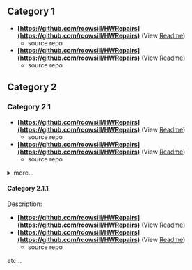 ## Category 1

* **[https://github.com/rcowsill/HWRepairs](https://github.com/rcowsill/HWRepairs)** (View [Readme](https://github.com/rcowsill/HWRepairs/blob/main/README.md))
  - source repo
* **[https://github.com/rcowsill/HWRepairs](https://github.com/rcowsill/HWRepairs)** (View [Readme](https://github.com/rcowsill/HWRepairs/blob/main/README.md))
  - source repo

## Category 2
### Category 2.1

* **[https://github.com/rcowsill/HWRepairs](https://github.com/rcowsill/HWRepairs)** (View [Readme](https://github.com/rcowsill/HWRepairs/blob/main/README.md))
  - source repo
* **[https://github.com/rcowsill/HWRepairs](https://github.com/rcowsill/HWRepairs)** (View [Readme](https://github.com/rcowsill/HWRepairs/blob/main/README.md))
  - source repo

<details><summary>more...</summary>

* **[https://github.com/rcowsill/HWRepairs](https://github.com/rcowsill/HWRepairs)** (View [Readme](https://github.com/rcowsill/HWRepairs/blob/main/README.md))
* **[https://github.com/rcowsill/HWRepairs](https://github.com/rcowsill/HWRepairs)** (View [Readme](https://github.com/rcowsill/HWRepairs/blob/main/README.md))
</details>

#### Category 2.1.1

Description:

* **[https://github.com/rcowsill/HWRepairs](https://github.com/rcowsill/HWRepairs)** (View [Readme](https://github.com/rcowsill/HWRepairs/blob/main/README.md))
* **[https://github.com/rcowsill/HWRepairs](https://github.com/rcowsill/HWRepairs)** (View [Readme](https://github.com/rcowsill/HWRepairs/blob/main/README.md))
  - source repo

etc...
